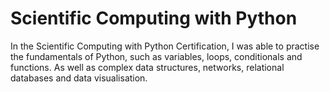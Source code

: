 # Scientific Computing with Python

In the Scientific Computing with Python Certification, I was able to practise the fundamentals of Python, such as variables, loops, conditionals and functions. As well as complex data structures, networks, relational databases and data visualisation.
